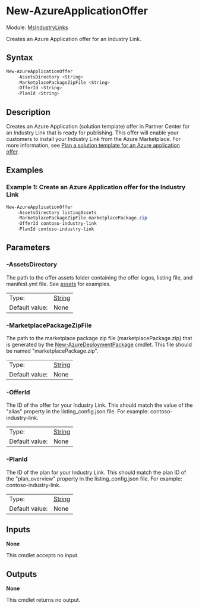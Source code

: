 # New-AzureApplicationOffer

Module: [MsIndustryLinks](../../README.md)

Creates an Azure Application offer for an Industry Link.

## Syntax

```powershell
New-AzureApplicationOffer
    -AssetsDirectory <String>
    -MarketplacePackageZipFile <String>
    -OfferId <String>
    -PlanId <String>
```

## Description

Creates an Azure Application (solution template) offer in Partner Center for an Industry Link that is ready for publishing. This offer will enable your customers to install your Industry Link from the Azure Marketplace. For more information, see [Plan a solution template for an Azure application offer](https://learn.microsoft.com/en-us/partner-center/marketplace/plan-azure-app-solution-template).

## Examples

### Example 1: Create an Azure Application offer for the Industry Link

```powershell
New-AzureApplicationOffer
    -AssetsDirectory listingAssets
    -MarketplacePackageZipFile marketplacePackage.zip
    -OfferId contoso-industry-link
    -PlanId contoso-industry-link
```

## Parameters

### -AssetsDirectory

The path to the offer assets folder containing the offer logos, listing file, and manifest.yml file. See [assets](assets) for examples.

|                |                                                                                                                       |
| -------------- | --------------------------------------------------------------------------------------------------------------------- |
| Type:          | [String](https://learn.microsoft.com/en-us/powershell/scripting/lang-spec/chapter-04?view=powershell-7.3#431-strings) |
| Default value: | None                                                                                                                  |

### -MarketplacePackageZipFile

The path to the marketplace package zip file (marketplacePackage.zip) that is generated by the [New-AzureDeploymentPackage](../../azureDeploymentPackage/New-AzureDeploymentPackage.md) cmdlet. This file should be named "marketplacePackage.zip".

|                |                                                                                                                       |
| -------------- | --------------------------------------------------------------------------------------------------------------------- |
| Type:          | [String](https://learn.microsoft.com/en-us/powershell/scripting/lang-spec/chapter-04?view=powershell-7.3#431-strings) |
| Default value: | None                                                                                                                  |

### -OfferId

The ID of the offer for your Industry Link. This should match the value of the "alias" property in the listing_config.json file. For example: contoso-industry-link.

|                |                                                                                                                       |
| -------------- | --------------------------------------------------------------------------------------------------------------------- |
| Type:          | [String](https://learn.microsoft.com/en-us/powershell/scripting/lang-spec/chapter-04?view=powershell-7.3#431-strings) |
| Default value: | None                                                                                                                  |

### -PlanId

The ID of the plan for your Industry Link. This should match the plan ID of the "plan_overview" property in the listing_config.json file. For example: contoso-industry-link.

|                |                                                                                                                       |
| -------------- | --------------------------------------------------------------------------------------------------------------------- |
| Type:          | [String](https://learn.microsoft.com/en-us/powershell/scripting/lang-spec/chapter-04?view=powershell-7.3#431-strings) |
| Default value: | None                                                                                                                  |

## Inputs

**None**

This cmdlet accepts no input.

## Outputs

**None**

This cmdlet returns no output.
